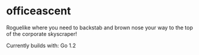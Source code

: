 officeascent
============

Roguelike where you need to backstab and brown nose your way to the top of the corporate skyscraper!

Currently builds with: Go 1.2
